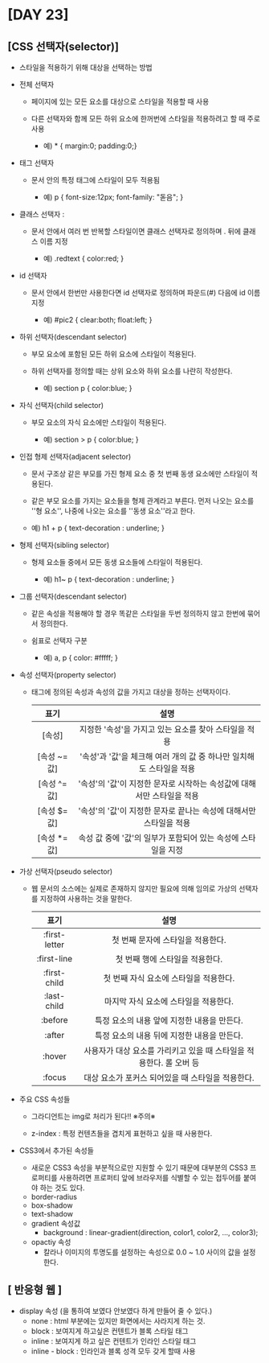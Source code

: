 # [DAY 23]



## [CSS 선택자(selector)]

- 스타일을 적용하기 위해 대상을 선택하는 방법

  

- 전체 선택자

  - 페이지에 있는 모든 요소를 대상으로 스타일을 적용할 때 사용

  - 다른 선택자와 함께 모든 하위 요소에 한꺼번에 스타일을 적용하려고 할 때 주로 사용

    - 예) * { margin:0; padding:0;}

      

- 태그 선택자

  - 문서 안의 특정 태그에 스타일이 모두 적용됨

    - 예) p { font-size:12px; font-family: "돋음"; }

      

- 클래스 선택자 :

  - 문서 안에서 여러 번 반복할 스타일이면 클래스 선택자로 정의하며 . 뒤에 클래스 이름 지정

    - 예) .redtext { color:red; }

      

- id 선택자

  - 문서 안에서 한번만 사용한다면 id 선택자로 정의하며 파운드(#) 다음에 id 이름 지정

    - 예) #pic2 { clear:both; float:left; }

      

- 하위 선택자(descendant selector)

  - 부모 요소에 포함된 모든 하위 요소에 스타일이 적용된다.

  - 하위 선택자를 정의할 때는 상위 요소와 하위 요소를 나란히 작성한다.

    - 예) section p { color:blue; }

      

- 자식 선택자(child selector)

  - 부모 요소의 자식 요소에만 스타일이 적용된다.

    - 예) section > p { color:blue; }

      

- 인접 형제 선택자(adjacent selector)

  - 문서 구조상 같은 부모를 가진 형제 요소 중 첫 번째 동생 요소에만 스타일이 적용된다.

  - 같은 부모 요소를 가지는 요소들을 형제 관계라고 부른다. 먼저 나오는 요소를 ''형 요소'', 나중에 나오는 요소를 ''동생 요소''라고 한다.

  - 예) h1 + p { text-decoration : underline; }

- 형제 선택자(sibling selector)

  - 형제 요소들 중에서 모든 동생 요소들에 스타일이 적용된다.

    - 예) h1~ p { text-decoration : underline; }

      

- 그룹 선택자(descendant selector)

  - 같은 속성을 적용해야 할 경우 똑같은 스타일을 두번 정의하지 않고 한번에 묶어서 정의한다.

  - 쉼표로 선택자 구분

    - 예) a, p { color: #fffff; }

      

- 속성 선택자(property selector)

  - 태그에 정의된 속성과 속성의 값을 가지고 대상을 정하는 선택자이다.

    |     표기     |                             설명                             |
    | :----------: | :----------------------------------------------------------: |
    |    [속성]    |    지정한 '속성'을 가지고 있는 요소를 찾아 스타일을 적용     |
    | [속성 ~= 값] | '속성'과 '값'을 체크해 여러 개의 값 중 하나만 일치해도 스타일을 적용 |
    | [속성 ^= 값] | '속성'의 '값'이 지정한 문자로 시작하는 속성값에 대해서만 스타일을 적용 |
    | [속성 $= 값] | '속성'의 '값'이 지정한 문자로 끝나는 속성에 대해서만 스타일을 적용 |
    | [속성 *= 값] | 속성 값 중에 '값'의 일부가 포함되어 있는 속성에 스타일을 지정 |

    

- 가상 선택자(pseudo selector)

  - 웹 문서의 소스에는 실제로 존재하지 않지만 필요에 의해 임의로 가상의 선택자를 지정하여 사용하는 것을 말한다.

    |     표기      |                             설명                             |
    | :-----------: | :----------------------------------------------------------: |
    | :first-letter |              첫 번째 문자에 스타일을 적용한다.               |
    |  :first-line  |               첫 번째 행에 스타일을 적용한다.                |
    | :first-child  |            첫 번째 자식 요소에 스타일을 적용한다.            |
    |  :last-child  |            마지막 자식 요소에 스타일을 적용한다.             |
    |    :before    |         특정 요소의 내용 앞에 지정한 내용을 만든다.          |
    |    :after     |         특정 요소의 내용 뒤에 지정한 내용을 만든다.          |
    |    :hover     | 사용자가 대상 요소를 가리키고 있을 때 스타일을 적용한다. 롤 오버 등 |
    |    :focus     |      대상 요소가 포커스 되어있을 때 스타일을 적용한다.       |

    

- 주요 CSS 속성들

  - 그라디언트는 img로 처리가 된다!!  ※주의※

  - z-index : 특정 컨텐츠들을 겹치게 표현하고 싶을 때 사용한다.

    

- CSS3에서 추가된 속성들

  - 새로운 CSS3 속성을 부분적으로만 지원할 수 있기 때문에 대부분의 CSS3 프로퍼티를 사용하려면 프로퍼티 앞에 브라우저를 식별할 수 있는 접두어를 붙여야 하는 것도 있다.
  - border-radius
  - box-shadow
  - text-shadow
  - gradient 속성값
    - background : linear-gradient(direction, color1, color2, ..., color3);
  - opactiy 속성
    - 칼라나 이미지의 투명도를 설정하는 속성으로 0.0 ~ 1.0 사이의 값을 설정한다.



## [ 반응형 웹 ]

- display 속성 (을 통하여 보였다 안보였다 하게 만들어 줄 수 있다.)
  - none : html 부분에는 있지만 화면에서는 사라지게 하는 것.
  - block : 보여지게 하고싶은 컨텐트가 블록 스타일 태그
  - inline : 보여지게 하고 싶은 컨텐트가 인라인 스타일 태그
  - inline - block : 인라인과 블록 성격 모두 갖게 할때 사용
